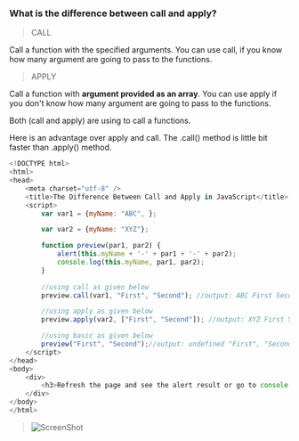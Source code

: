 ### What is the difference between call and apply?

> CALL

Call a function with the specified arguments. You can use call, if you know how many argument are going to pass to the functions.

>APPLY

Call a function with <b>argument provided as an array</b>. You can use apply if you don't know how many argument are going to pass to the functions.

Both (call and apply) are using to call a functions.

Here is an advantage over apply and call. The .call() method is little bit faster than .apply() method.

```javascript
<!DOCTYPE html>
<html>
<head>
    <meta charset="utf-8" />
    <title>The Difference Between Call and Apply in JavaScript</title>
    <script>
        var var1 = {myName: "ABC", };

        var var2 = {myName: "XYZ"};

        function preview(par1, par2) {
            alert(this.myName + '-' + par1 + '-' + par2);
            console.log(this.myName, par1, par2);
        }
		
        //using call as given below
        preview.call(var1, "First", "Second"); //output: ABC First Second

        //using apply as given below
        preview.apply(var2, ["First", "Second"]); //output: XYZ First Second

        //using basic as given below
        preview("First", "Second");//output: undefined "First", "Second"
    </script>
</head>
<body>
    <div>
        <h3>Refresh the page and see the alert result or go to console window and see the result.</h3>
    </div>
</body>
</html>
```

>![ScreenShot](https://cloud.githubusercontent.com/assets/6780840/26689832/af6b7698-4714-11e7-928b-68d81f697bcd.png)
